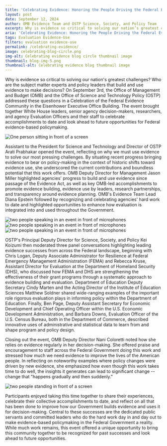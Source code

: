 ```yaml
---
title: 'Celebrating Evidence: Honoring the People Driving the Federal Evidence Ecosystem'
layout: post
date: September 12, 2024
author: OMB Evidence Team and OSTP Science, Society, and Policy Team
excerpt: Why is evidence so critical to solving our nation’s greatest challenges? Who are the subject matter experts and policy leaders that build and use evidence to make decisions...
aria: 'Celebrating Evidence: Honoring the People Driving the Federal Evidence Ecosystem'
tags: Evaluation Evidence-Use
filters: evaluation evidence-use
permalink: /celebrating-evidence/
image: celebrating-blog-circle.png
img-alt: Celebrating evidence blog circle thumbnail image
thumbnail: blog-img-5.png
thumbnail-alt: Celebrating evidence blog thumbnail image
---
```


Why is evidence so critical to solving our nation's greatest challenges? Who are the subject matter experts and policy leaders that build and use evidence to make decisions? On September 3rd, the Office of Management and Budget (OMB) and the Office of Science and Technology Policy (OSTP) addressed these questions in a Celebration of the Federal Evidence Community in the Eisenhower Executive Office Building. The event brought together White House leaders, senior agency decision-makers, researchers, and agency Evaluation Officers and their staff to celebrate accomplishments to date and look ahead to future opportunities for Federal evidence-based policymaking.

<img src="{{site.baseurl}}/assets/images/blog/blog-img-1.png" class="margin-left-auto margin-right-auto display-block" alt="One person sitting in front of a screen"/> 

Assistant to the President for Science and Technology and Director of OSTP Arati Prabhakar opened the event, reflecting on why we must use evidence to solve our most pressing challenges. By situating recent progress bringing evidence to bear on policy-making in the context of historic shifts toward evidence use, she underscored the current contributions and boundless potential that this work offers. OMB Deputy Director for Management Jason Miller highlighted agencies' progress to build and use evidence since passage of the Evidence Act, as well as key OMB-led accomplishments to promote evidence building, evidence use by leaders, research partnerships, and transparency around evidence planning. OMB's Evidence Team Lead Diana Epstein followed by recognizing and celebrating agencies' hard work to date and highlighted opportunities to enhance how evaluation is integrated into and used throughout the Government.

<img src="{{site.baseurl}}/assets/images/blog/blog-img-2.png" class="margin-left-auto margin-right-auto display-block" alt="two people speaking in an event in front of microphones"/> 
<br>
<img src="{{site.baseurl}}/assets/images/blog/blog-img-3.png" class="margin-left-auto margin-right-auto display-block" alt="two people speaking in an event in front of microphones"/> 
<br>
<img src="{{site.baseurl}}/assets/images/blog/blog-img-4.png" class="margin-left-auto margin-right-auto display-block" alt="two people speaking in an event in front of microphones"/> 


OSTP's Principal Deputy Director for Science, Society, and Policy Kei Koizumi then moderated three panel conversations highlighting leading evidence successes from across the Federal landscape, beginning with Chris Logan, Deputy Associate Administrator for Resilience at Federal Emergency Management Administration (FEMA) and Rebecca Kruse, Assistant Director for Evaluation at the Department of Homeland Security (DHS), who discussed how FEMA and DHS are strengthening the effectiveness of their grant programs through a systematic approach to evidence building and evaluation. Department of Education Deputy Secretary Cindy Marten and the Acting Director of the Institute of Education Sciences Matthew Soldner shared wide-ranging examples of the important role rigorous evaluation plays in informing policy within the Department of Education. Finally, Ben Page, Deputy Assistant Secretary for Economic Development and Chief Operating Officer within the U.S. Economic Development Administration, and Barbara Downs, Evaluation Officer of the U.S. Census Bureau, both in the Department of Commerce, described innovative uses of administrative and statistical data to learn from and shape program and policy design.

Closing out the event, OMB Deputy Director Nani Coloretti noted how she relies on evidence regularly in her decision-making. She offered praise and encouragement to staff across the Federal Government doing this work and stressed how much we need evidence to improve the lives of the American people. In reflecting on noteworthy examples where policy changes were driven by new evidence, she emphasized how even though this work takes time to do well, the insights it generates can lead to significant change -- change that "happens gradually and then suddenly."

<img src="{{site.baseurl}}/assets/images/blog/blog-img-5.png" class="margin-left-auto margin-right-auto display-block" alt="two people standing in front of a screen"/> 

Participants enjoyed taking this time together to share their experiences, celebrate their collective accomplishments to date, and reflect on all that has been done to improve how our Government builds evidence and uses it for decision-making. Central to these successes are the dedicated public servants and committed leaders who do the hard work day in and day out to make evidence-based policymaking in the Federal Government a reality. While much work remains, this event offered a unique opportunity to bring this community together to be recognized for past successes and look ahead to future opportunities.


